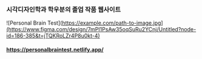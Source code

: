### 시각디자인학과 학우분의 졸업 작품 웹사이트

![Personal Brain Test](https://example.com/path-to-image.jpg](https://www.figma.com/design/7mPI1PsAw35oqSuRu2YCnj/Untitled?node-id=186-385&t=jTQKRoLZr4P8u0kt-4)
#### https://personalbraintest.netlify.app/

